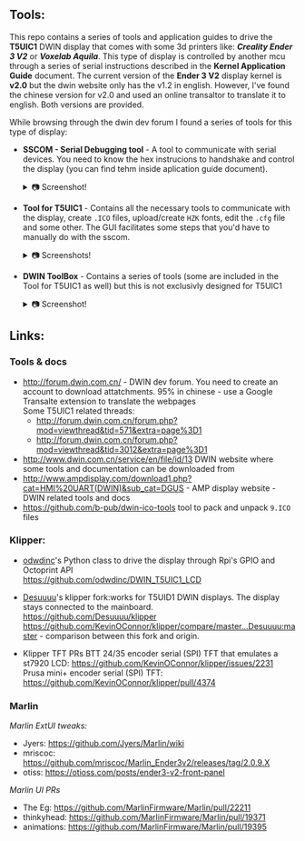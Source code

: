## Tools:
This repo contains a series of tools and application guides to drive the **T5UIC1** DWIN display that comes with some 3d  printers like: _**Creality Ender 3 V2**_ or _**Voxelab Aquila**_. This type of display is controlled by another mcu through a series of serial instructions described in the **Kernel Application Guide** document. The current version of the **Ender 3 V2** display kernel is **v2.0** but the dwin website only has the v1.2 in english. However, I've found the chinese version for v2.0 and used an online transaltor to translate it to english. Both versions are provided.

While browsing through the dwin dev forum I found a series of tools for this type of display:  

* **SSCOM - Serial Debugging tool** - A tool to communicate with serial devices. You need to know the hex instrucions to handshake and control the display (you can find tehm inside aplication guide document).
	<details>
	  <summary>📷 Screenshot!</summary>

	![alt text](https://github.com/ihrapsa/T5UIC1_DWIN_toolset/blob/main/img/sscom.png)

	</details> 

* **Tool for T5UIC1** - Contains all the necessary tools to communicate with the display, create `.ICO` files, upload/create `HZK` fonts, edit the `.cfg` file and some other. The GUI facilitates some steps that you'd have to manually do with the sscom. 
 
	<details>
	  <summary>📷 Screenshots!</summary>
	
	Device Config:  	
	![alt text](https://github.com/ihrapsa/T5UIC1_DWIN_toolset/blob/main/img/Tool_For_T5UIC1.png)

	ICO Tool:
	![alt text](https://github.com/ihrapsa/T5UIC1_DWIN_toolset/blob/main/img/T5UIC1_ico.png)

	Command Control:
	![alt text](https://github.com/ihrapsa/T5UIC1_DWIN_toolset/blob/main/img/T5UIC1_commmand_control.png)

	</details>

* **DWIN ToolBox** - Contains a series of tools (some are included in the Tool for T5UIC1 as well) but this is not exclusivly designed for T5UIC1  
	<details>
	  <summary>📷 Screenshot!</summary>

	![alt text](https://github.com/ihrapsa/T5UIC1_DWIN_toolset/blob/main/img/DWIN_tool_box.png)

	</details>

## Links:  

### **Tools & docs**
- http://forum.dwin.com.cn/ - DWIN dev forum. You need to create an account to download attatchments. 95% in chinese - use a Google Transalte extension to translate the webpages  
	Some T5UIC1 related threads:  
	- http://forum.dwin.com.cn/forum.php?mod=viewthread&tid=571&extra=page%3D1  
	- http://forum.dwin.com.cn/forum.php?mod=viewthread&tid=3012&extra=page%3D1  
- http://www.dwin.com.cn/service/en/file/id/13 DWIN website where some tools and documentation can be downloaded from
- http://www.ampdisplay.com/download1.php?cat=HMI%20UART(DWIN)&sub_cat=DGUS - AMP display website - DWIN related tools and docs
- https://github.com/b-pub/dwin-ico-tools tool to pack and unpack `9.ICO` files	

### **Klipper:** 

- [odwdinc](https://github.com/odwdinc/DWIN_T5UIC1_LCD)'s Python class to drive the display through Rpi's GPIO and Octoprint API  
 https://github.com/odwdinc/DWIN_T5UIC1_LCD  

- [Desuuuu](https://github.com/Desuuuu/klipper)'s klipper fork:works for T5UID1 DWIN displays. The display stays connected to the mainboard.  
https://github.com/Desuuuu/klipper  
https://github.com/KevinOConnor/klipper/compare/master...Desuuuu:master - comparison between this fork and origin.  
	
- Klipper TFT PRs
BTT 24/35 encoder serial (SPI) TFT that emulates a st7920 LCD:  https://github.com/KevinOConnor/klipper/issues/2231 
Prusa mini+ encoder serial (SPI) TFT: https://github.com/KevinOConnor/klipper/pull/4374

### **Marlin**

_Marlin ExtUI tweaks:_

- Jyers: https://github.com/Jyers/Marlin/wiki
- mriscoc: https://github.com/mriscoc/Marlin_Ender3v2/releases/tag/2.0.9.X
- otiss: https://otioss.com/posts/ender3-v2-front-panel  

_Marlin UI PRs_
- The Eg: https://github.com/MarlinFirmware/Marlin/pull/22211
- thinkyhead: https://github.com/MarlinFirmware/Marlin/pull/19371
- animations: https://github.com/MarlinFirmware/Marlin/pull/19395
	
	
